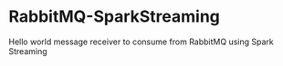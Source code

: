 # RabbitMQ-SparkStreaming
Hello world message receiver to consume from RabbitMQ using Spark Streaming
